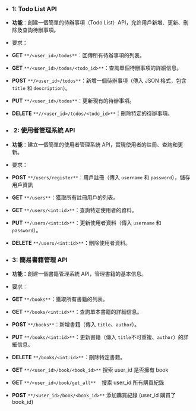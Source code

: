 *   ### 1: Todo List API
    
*   **功能**：創建一個簡單的待辦事項（Todo List）API，允許用戶新增、更新、刪除及查詢待辦事項。
*   要求：
    
*   **GET** `**/<user_id>/todos**`：回傳所有待辦事項的列表。
*   **GET** `**/<user_id>/todos/<todo_id>**`：查詢單個待辦事項的詳細信息。
*   **POST** `**/<user_id>/todos**`：新增一個待辦事項（傳入 JSON 格式，包含 `title` 和 `description`）。
*   **PUT** `**/<user_id>/todos**`：更新現有的待辦事項。
*   **DELETE** `**//<user_id>/todos/<todo_id>**`：刪除特定的待辦事項。
*   ###  2: 使用者管理系統 API
    
*   **功能**：建立一個簡單的使用者管理系統 API，實現使用者的註冊、查詢和更新。
*   要求：
    
*   **POST** `**/users/register**`：用戶註冊（傳入 `username` 和 `password`），儲存用戶資訊
*   **GET** `**/users**`：獲取所有註冊用戶的列表。
*   **GET** `**/users/<int:id>**`：查詢特定使用者的資料。
*   **PUT** `**/users/<int:id>**`：更新使用者資料（傳入 `username` 和 `password`）。
*   **DELETE** `**/users/<int:id>**`：刪除使用者資料。
*   ### 3: 簡易書籍管理 API
    
*   **功能**：創建一個書籍管理系統 API，管理書籍的基本信息。
*   要求：
    
*   **GET** `**/books**`：獲取所有書籍的列表。
*   **GET** `**/books/<int:id>**`：查詢單本書籍的詳細信息。
*   **POST** `**/books**`：新增書籍（傳入 `title`、`author`）。
*   **PUT** `**/books/<int:id>**`：更新書籍（傳入 `title`不可重複、`author`）的詳細信息。
*   **DELETE** `**/books/<int:id>**`：刪除特定書籍。
*   **GET** `**/<user_id>/book/<book_id>**` 搜索 user\_id 是否擁有 book
*   **GET** `**/<user_id>/book/get_all**`    搜索 user\_id 所有購買紀錄
*   **POST** `**/<user_id>/book/<book_id>**` 添加購買紀錄 (user\_id 購買了 book\_id)

